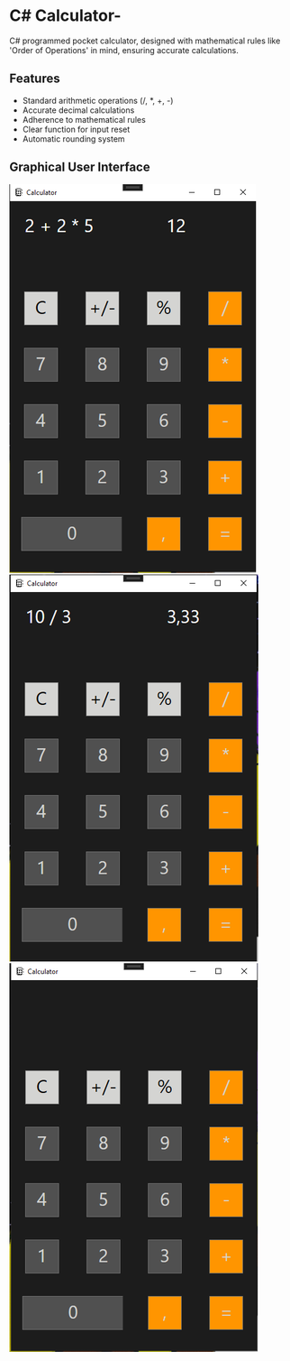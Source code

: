 # C# Calculator-
 C# programmed pocket calculator, designed with mathematical rules like 'Order of Operations' in mind, ensuring accurate calculations.

 ## Features
- Standard arithmetic operations (/, *, +, -)
- Accurate decimal calculations
- Adherence to mathematical rules
- Clear function for input reset
- Automatic rounding system

## Graphical User Interface
![mathematical rules](https://github.com/Wardason/C-Calculator-/blob/main/GUI/calc3.PNG)
![calculation](https://github.com/Wardason/C-Calculator-/blob/main/GUI/calc2.PNG)
![design](https://github.com/Wardason/C-Calculator-/blob/main/GUI/calc1.PNG)
